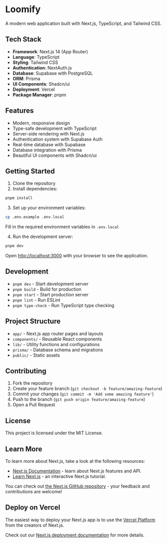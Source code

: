 # Loomify

A modern web application built with Next.js, TypeScript, and Tailwind CSS.

## Tech Stack

- **Framework**: Next.js 14 (App Router)
- **Language**: TypeScript
- **Styling**: Tailwind CSS
- **Authentication**: NextAuth.js
- **Database**: Supabase with PostgreSQL
- **ORM**: Prisma
- **UI Components**: Shadcn/ui
- **Deployment**: Vercel
- **Package Manager**: pnpm

## Features

- Modern, responsive design
- Type-safe development with TypeScript
- Server-side rendering with Next.js
- Authentication system with Supabase Auth
- Real-time database with Supabase
- Database integration with Prisma
- Beautiful UI components with Shadcn/ui

## Getting Started

1. Clone the repository
2. Install dependencies:

```bash
pnpm install
```

3. Set up your environment variables:

```bash
cp .env.example .env.local
```

Fill in the required environment variables in `.env.local`

4. Run the development server:

```bash
pnpm dev
```

Open [http://localhost:3000](http://localhost:3000) with your browser to see the application.

## Development

- `pnpm dev` - Start development server
- `pnpm build` - Build for production
- `pnpm start` - Start production server
- `pnpm lint` - Run ESLint
- `pnpm type-check` - Run TypeScript type checking

## Project Structure

- `app/` - Next.js app router pages and layouts
- `components/` - Reusable React components
- `lib/` - Utility functions and configurations
- `prisma/` - Database schema and migrations
- `public/` - Static assets

## Contributing

1. Fork the repository
2. Create your feature branch (`git checkout -b feature/amazing-feature`)
3. Commit your changes (`git commit -m 'Add some amazing feature'`)
4. Push to the branch (`git push origin feature/amazing-feature`)
5. Open a Pull Request

## License

This project is licensed under the MIT License.

## Learn More

To learn more about Next.js, take a look at the following resources:

- [Next.js Documentation](https://nextjs.org/docs) - learn about Next.js features and API.
- [Learn Next.js](https://nextjs.org/learn) - an interactive Next.js tutorial.

You can check out [the Next.js GitHub repository](https://github.com/vercel/next.js) - your feedback and contributions are welcome!

## Deploy on Vercel

The easiest way to deploy your Next.js app is to use the [Vercel Platform](https://vercel.com/new?utm_medium=default-template&filter=next.js&utm_source=create-next-app&utm_campaign=create-next-app-readme) from the creators of Next.js.

Check out our [Next.js deployment documentation](https://nextjs.org/docs/app/building-your-application/deploying) for more details.
